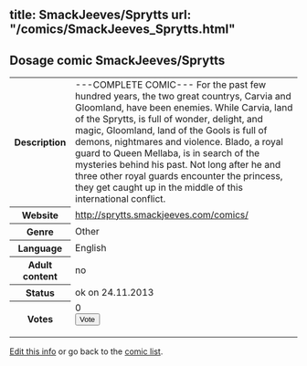 title: SmackJeeves/Sprytts
url: "/comics/SmackJeeves_Sprytts.html"
---
Dosage comic SmackJeeves/Sprytts
-----------------------------------------

<p id="msg"></p>
<script type="text/javascript">
if (window.location.search === '?edit_info_mail=sent_ok') {
  var elem = document.getElementById("msg");
  elem.innerHTML = 'Edited information sucessfully sent for review, which is usually done daily. Thanks!';
  elem.className = 'ok';
}
</script>
<table class="comicinfo">
<tr>
<th>Description</th><td>---COMPLETE COMIC--- For the past few hundred years, the two great countrys, Carvia and Gloomland, have been enemies. While Carvia, land of the Sprytts, is full of wonder, delight, and magic, Gloomland, land of the Gools is full of demons, nightmares and violence. Blado, a royal guard to Queen Mellaba, is in search of the mysteries behind his past. Not long after he and three other royal guards encounter the princess, they get caught up in the middle of this international conflict.</td>
</tr>
<tr>
<th>Website</th><td><a href="http://sprytts.smackjeeves.com/comics/">http://sprytts.smackjeeves.com/comics/</a></td>
</tr>
<tr>
<th>Genre</th><td>Other</td>
</tr>
<tr>
<th>Language</th><td>English</td>
</tr>
<tr>
<th>Adult content</th><td>no</td>
</tr>
<tr>
<th>Status</th><td>ok on 24.11.2013</td>
</tr>
<tr>
<th>Votes</th><td>0
<form action="http://gaecounter.appspot.com/count/" method="POST">
<input name="name" type="hidden" value="SmackJeeves_Sprytts"/>
<input name="uid" type="hidden" id="voteuid" value=""/>
<input type="submit" value="Vote"/>
</form>
</td>
</tr>
</table>
<script type="text/javascript">
var ua = navigator.userAgent;
document.getElementById("voteuid").value = ua.replace(/[^a-zA-Z0-9\._:]/g , "_");;
</script>

[Edit this info](SmackJeeves_Sprytts_edit.html) or go back to the [comic list](../comic-index.html).
